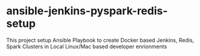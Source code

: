 # ansible-jenkins-pyspark-redis-setup
This project setup Ansible Playbook to create Docker based Jenkins, Redis, Spark Clusters in Local Linux/Mac based developer enrionments

